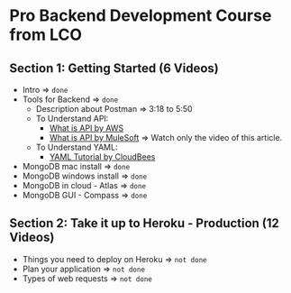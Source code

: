 # Pro Backend Development Course from LCO

## Section 1: Getting Started (6 Videos)

- Intro => `done`
- Tools for Backend => `done` 
  - Description about Postman => 3:18 to 5:50
  - To Understand API:
    - [What is API by AWS](https://aws.amazon.com/what-is/api/) 
    - [What is API by MuleSoft](https://www.mulesoft.com/resources/api/what-is-an-api) => Watch only the video of this article.
  - To Understand YAML:
    - [YAML Tutorial by CloudBees](https://www.cloudbees.com/blog/yaml-tutorial-everything-you-need-get-started)
- MongoDB mac install => `done`
- MongoDB windows install => `done`
- MongoDB in cloud - Atlas => `done`
- MongoDB GUI - Compass => `done`

## Section 2: Take it up to Heroku - Production (12 Videos)

- Things you need to deploy on Heroku => `not done`
- Plan your application => `not done`
- Types of web requests => `not done`

